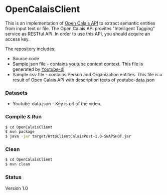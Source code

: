 # OpenCalaisClient
This is an implementation of [Open Calais API](http://www.opencalais.com/) to extract semantic entities from input text or file. The Open Calais API provites "Intelligent Tagging" service as RESTful API. In order to use this API, you should acquire an access key. 


The repository includes:
* Source code
* Sample json file - contains youtube content context. This file is generated by [Youtube-dl](https://github.com/jungbomp/YouTubeWapper)
* Sample csv file - contains Person and Organization entities. This file is a result of Open Calais API with description texts of youtube-data.json

### Datasets

* Youtube-data.json - Key is url of the video.

### Compile & Run

```bash
$ cd OpenCalaisClient
$ mvn package
$ java -jar target/HttpClientCalaisPost-1.0-SNAPSHOT.jar
```

### Clean

```bash
$ cd OpenCalaisClient
$ mvn clean
```

### Status

Version 1.0
